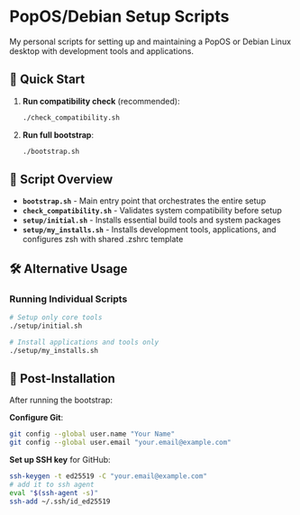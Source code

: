 # PopOS/Debian Setup Scripts

My personal scripts for setting up and maintaining a PopOS or Debian Linux desktop with development tools and applications.

## 🚀 Quick Start

1. **Run compatibility check** (recommended):
   ```bash
   ./check_compatibility.sh
   ```

2. **Run full bootstrap**:
   ```bash
   ./bootstrap.sh
   ```

## 📁 Script Overview

- **`bootstrap.sh`** - Main entry point that orchestrates the entire setup
- **`check_compatibility.sh`** - Validates system compatibility before setup
- **`setup/initial.sh`** - Installs essential build tools and system packages
- **`setup/my_installs.sh`** - Installs development tools, applications, and configures zsh with shared .zshrc template

## 🛠 Alternative Usage

### Running Individual Scripts
```bash
# Setup only core tools
./setup/initial.sh

# Install applications and tools only
./setup/my_installs.sh
```

## 🎯 Post-Installation

After running the bootstrap:

**Configure Git**:
   ```bash
   git config --global user.name "Your Name"
   git config --global user.email "your.email@example.com"
   ```

**Set up SSH key** for GitHub:
   ```bash
   ssh-keygen -t ed25519 -C "your.email@example.com"
   # add it to ssh agent
   eval "$(ssh-agent -s)"
   ssh-add ~/.ssh/id_ed25519
   ```
